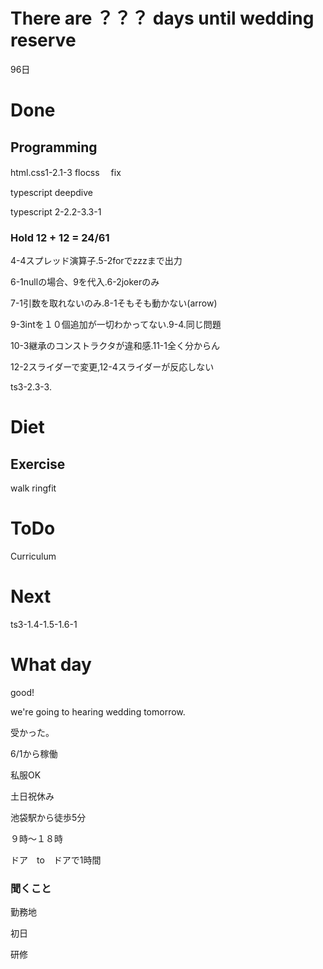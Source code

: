 # There are ？？？ days until wedding reserve

96日

# Done

## Programming

html.css1-2.1-3 flocss　 fix

typescript deepdive

typescript 2-2.2-3.3-1

### Hold 12 + 12 = 24/61

4-4スプレッド演算子.5-2forでzzzまで出力

6-1nullの場合、9を代入.6-2jokerのみ

7-1引数を取れないのみ.8-1そもそも動かない(arrow)

9-3intを１０個追加が一切わかってない.9-4.同じ問題

10-3継承のコンストラクタが違和感.11-1全く分からん

12-2スライダーで変更,12-4スライダーが反応しない

ts3-2.3-3.

# Diet

## Exercise 

walk ringfit

# ToDo

Curriculum

# Next

ts3-1.4-1.5-1.6-1

# What day

good!

we're going to hearing wedding tomorrow.

受かった。

6/1から稼働

私服OK

土日祝休み

池袋駅から徒歩5分

９時〜１８時

ドア　to　ドアで1時間

### 聞くこと

勤務地

初日

研修

